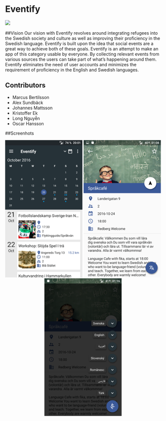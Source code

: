 # Eventify

<img src="https://img.shields.io/badge/API-16%2B-blue.svg?style=flat-square"/>

##Vision
Our vision with Eventify revolves around integrating refugees into the Swedish society and culture as well as improving their proficiency in the Swedish language. Eventify is built upon the idea that social events are a great way to achieve both of these goals. Eventify is an attempt to make an app of this category usable by everyone. By collecting relevant events from various sources the users can take part of what’s happening around them. Eventify eliminates the need of user accounts and minimizes the requirement of proficiency in the English and Swedish languages.

## Contributors
* Marcus Bertilsson
* Alex Sundbäck
* Johannes Mattsson
* Kristoffer Ek
* Long Nguyễn
* Oscar Hansson

##Screenhots
<p align="center">
  <img src="documentation/screenshots/Screenshot_1.png" width="250"/>
  <img src="documentation/screenshots/Screenshot_2.png" width="250"/>
  <img src="documentation/screenshots/Screenshot_4.png" width="250"/>
</p>
